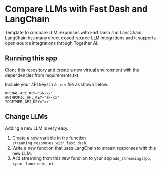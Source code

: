 # Compare LLMs with Fast Dash and LangChain

Template to compare LLM responses with Fast Dash and LangChain. LangChain has many direct closed-source LLM integrations and it supports open-source integrations through Together AI.

## Running this app

Clone this repository and create a new virtual environment with the dependencies from requirements.txt

Include your API keys in a `.env` file as shown below.

```
OPENAI_API_KEY="sk-xx"
ANTHROPIC_API_KEY="sk-xx"
TOGETHER_API_KEY="xx"
```

## Change LLMs

Adding a new LLM is very easy.

1. Create a new variable in the function `streaming_responses_with_fast_dash`.
2. Write a new function that uses LangChain to stream responses with this new LLM.
3. Add streaming from this new function to your app `add_streaming(app, <your_function>, n)`.
